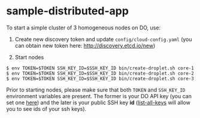 # sample-distributed-app

To start a simple cluster of 3 homogeneous nodes on DO, use:

1. Create new discovery token and update `config/cloud-config.yaml` (you can obtain new token here: http://discovery.etcd.io/new)

2. Start nodes


```
$ env TOKEN=$TOKEN SSH_KEY_ID=$SSH_KEY_ID bin/create-droplet.sh core-1
$ env TOKEN=$TOKEN SSH_KEY_ID=$SSH_KEY_ID bin/create-droplet.sh core-2
$ env TOKEN=$TOKEN SSH_KEY_ID=$SSH_KEY_ID bin/create-droplet.sh core-3
```

Prior to starting nodes, please make sure that both `TOKEN` and `SSH_KEY_ID` environment variables are present. The former is your DO API key (you can set one [here](https://cloud.digitalocean.com/settings/applications)) and the later is your public SSH key **id** ([list-all-keys](https://developers.digitalocean.com/documentation/v2/#list-all-keys) will allow you to see ids of your ssh keys). 
